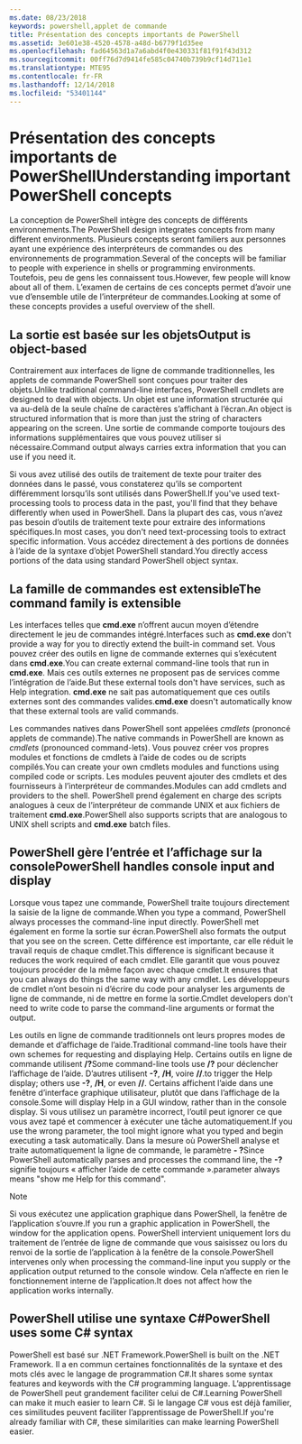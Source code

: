 ```yaml
---
ms.date: 08/23/2018
keywords: powershell,applet de commande
title: Présentation des concepts importants de PowerShell
ms.assetid: 3e601e38-4520-4578-a48d-b6779f1d35ee
ms.openlocfilehash: fad64563d1a7a6abd4f0e430331f81f91f43d312
ms.sourcegitcommit: 00ff76d7d9414fe585c04740b739b9cf14d711e1
ms.translationtype: MTE95
ms.contentlocale: fr-FR
ms.lasthandoff: 12/14/2018
ms.locfileid: "53401144"
---
```

# <a name="understanding-important-powershell-concepts"></a><span data-ttu-id="20d42-103">Présentation des concepts importants de PowerShell</span><span class="sxs-lookup"><span data-stu-id="20d42-103">Understanding important PowerShell concepts</span></span>

<span data-ttu-id="20d42-104">La conception de PowerShell intègre des concepts de différents environnements.</span><span class="sxs-lookup"><span data-stu-id="20d42-104">The PowerShell design integrates concepts from many different environments.</span></span> <span data-ttu-id="20d42-105">Plusieurs concepts seront familiers aux personnes ayant une expérience des interpréteurs de commandes ou des environnements de programmation.</span><span class="sxs-lookup"><span data-stu-id="20d42-105">Several of the concepts will be familiar to people with experience in shells or programming environments.</span></span> <span data-ttu-id="20d42-106">Toutefois, peu de gens les connaissent tous.</span><span class="sxs-lookup"><span data-stu-id="20d42-106">However, few people will know about all of them.</span></span> <span data-ttu-id="20d42-107">L’examen de certains de ces concepts permet d’avoir une vue d’ensemble utile de l’interpréteur de commandes.</span><span class="sxs-lookup"><span data-stu-id="20d42-107">Looking at some of these concepts provides a useful overview of the shell.</span></span>

## <a name="output-is-object-based"></a><span data-ttu-id="20d42-108">La sortie est basée sur les objets</span><span class="sxs-lookup"><span data-stu-id="20d42-108">Output is object-based</span></span>

<span data-ttu-id="20d42-109">Contrairement aux interfaces de ligne de commande traditionnelles, les applets de commande PowerShell sont conçues pour traiter des objets.</span><span class="sxs-lookup"><span data-stu-id="20d42-109">Unlike traditional command-line interfaces, PowerShell cmdlets are designed to deal with objects.</span></span>
<span data-ttu-id="20d42-110">Un objet est une information structurée qui va au-delà de la seule chaîne de caractères s’affichant à l’écran.</span><span class="sxs-lookup"><span data-stu-id="20d42-110">An object is structured information that is more than just the string of characters appearing on the screen.</span></span> <span data-ttu-id="20d42-111">Une sortie de commande comporte toujours des informations supplémentaires que vous pouvez utiliser si nécessaire.</span><span class="sxs-lookup"><span data-stu-id="20d42-111">Command output always carries extra information that you can use if you need it.</span></span>

<span data-ttu-id="20d42-112">Si vous avez utilisé des outils de traitement de texte pour traiter des données dans le passé, vous constaterez qu’ils se comportent différemment lorsqu’ils sont utilisés dans PowerShell.</span><span class="sxs-lookup"><span data-stu-id="20d42-112">If you've used text-processing tools to process data in the past, you'll find that they behave differently when used in PowerShell.</span></span> <span data-ttu-id="20d42-113">Dans la plupart des cas, vous n’avez pas besoin d’outils de traitement texte pour extraire des informations spécifiques.</span><span class="sxs-lookup"><span data-stu-id="20d42-113">In most cases, you don't need text-processing tools to extract specific information.</span></span> <span data-ttu-id="20d42-114">Vous accédez directement à des portions de données à l’aide de la syntaxe d’objet PowerShell standard.</span><span class="sxs-lookup"><span data-stu-id="20d42-114">You directly access portions of the data using standard PowerShell object syntax.</span></span>

## <a name="the-command-family-is-extensible"></a><span data-ttu-id="20d42-115">La famille de commandes est extensible</span><span class="sxs-lookup"><span data-stu-id="20d42-115">The command family is extensible</span></span>

<span data-ttu-id="20d42-116">Les interfaces telles que **cmd.exe** n’offrent aucun moyen d’étendre directement le jeu de commandes intégré.</span><span class="sxs-lookup"><span data-stu-id="20d42-116">Interfaces such as **cmd.exe** don't provide a way for you to directly extend the built-in command set.</span></span> <span data-ttu-id="20d42-117">Vous pouvez créer des outils en ligne de commande externes qui s’exécutent dans **cmd.exe**.</span><span class="sxs-lookup"><span data-stu-id="20d42-117">You can create external command-line tools that run in **cmd.exe**.</span></span> <span data-ttu-id="20d42-118">Mais ces outils externes ne proposent pas de services comme l’intégration de l’aide.</span><span class="sxs-lookup"><span data-stu-id="20d42-118">But these external tools don't have services, such as Help integration.</span></span> <span data-ttu-id="20d42-119">**cmd.exe** ne sait pas automatiquement que ces outils externes sont des commandes valides.</span><span class="sxs-lookup"><span data-stu-id="20d42-119">**cmd.exe** doesn't automatically know that these external tools are valid commands.</span></span>

<span data-ttu-id="20d42-120">Les commandes natives dans PowerShell sont appelées *cmdlets* (prononcé applets de commande).</span><span class="sxs-lookup"><span data-stu-id="20d42-120">The native commands in PowerShell are known as *cmdlets* (pronounced command-lets).</span></span> <span data-ttu-id="20d42-121">Vous pouvez créer vos propres modules et fonctions de cmdlets à l’aide de codes ou de scripts compilés.</span><span class="sxs-lookup"><span data-stu-id="20d42-121">You can create your own cmdlets modules and functions using compiled code or scripts.</span></span> <span data-ttu-id="20d42-122">Les modules peuvent ajouter des cmdlets et des fournisseurs à l’interpréteur de commandes.</span><span class="sxs-lookup"><span data-stu-id="20d42-122">Modules can add cmdlets and providers to the shell.</span></span> <span data-ttu-id="20d42-123">PowerShell prend également en charge des scripts analogues à ceux de l’interpréteur de commande UNIX et aux fichiers de traitement **cmd.exe**.</span><span class="sxs-lookup"><span data-stu-id="20d42-123">PowerShell also supports scripts that are analogous to UNIX shell scripts and **cmd.exe** batch files.</span></span>

## <a name="powershell-handles-console-input-and-display"></a><span data-ttu-id="20d42-124">PowerShell gère l’entrée et l’affichage sur la console</span><span class="sxs-lookup"><span data-stu-id="20d42-124">PowerShell handles console input and display</span></span>

<span data-ttu-id="20d42-125">Lorsque vous tapez une commande, PowerShell traite toujours directement la saisie de la ligne de commande.</span><span class="sxs-lookup"><span data-stu-id="20d42-125">When you type a command, PowerShell always processes the command-line input directly.</span></span> <span data-ttu-id="20d42-126">PowerShell met également en forme la sortie sur écran.</span><span class="sxs-lookup"><span data-stu-id="20d42-126">PowerShell also formats the output that you see on the screen.</span></span> <span data-ttu-id="20d42-127">Cette différence est importante, car elle réduit le travail requis de chaque cmdlet.</span><span class="sxs-lookup"><span data-stu-id="20d42-127">This difference is significant because it reduces the work required of each cmdlet.</span></span> <span data-ttu-id="20d42-128">Elle garantit que vous pouvez toujours procéder de la même façon avec chaque cmdlet.</span><span class="sxs-lookup"><span data-stu-id="20d42-128">It ensures that you can always do things the same way with any cmdlet.</span></span> <span data-ttu-id="20d42-129">Les développeurs de cmdlet n’ont besoin ni d’écrire du code pour analyser les arguments de ligne de commande, ni de mettre en forme la sortie.</span><span class="sxs-lookup"><span data-stu-id="20d42-129">Cmdlet developers don't need to write code to parse the command-line arguments or format the output.</span></span>

<span data-ttu-id="20d42-130">Les outils en ligne de commande traditionnels ont leurs propres modes de demande et d’affichage de l’aide.</span><span class="sxs-lookup"><span data-stu-id="20d42-130">Traditional command-line tools have their own schemes for requesting and displaying Help.</span></span> <span data-ttu-id="20d42-131">Certains outils en ligne de commande utilisent **/?**</span><span class="sxs-lookup"><span data-stu-id="20d42-131">Some command-line tools use **/?**</span></span> <span data-ttu-id="20d42-132">pour déclencher l’affichage de l’aide. D’autres utilisent **-?**, **/H**, voire **//**.</span><span class="sxs-lookup"><span data-stu-id="20d42-132">to trigger the Help display; others use **-?**, **/H**, or even **//**.</span></span> <span data-ttu-id="20d42-133">Certains affichent l’aide dans une fenêtre d’interface graphique utilisateur, plutôt que dans l’affichage de la console.</span><span class="sxs-lookup"><span data-stu-id="20d42-133">Some will display Help in a GUI window, rather than in the console display.</span></span> <span data-ttu-id="20d42-134">Si vous utilisez un paramètre incorrect, l’outil peut ignorer ce que vous avez tapé et commencer à exécuter une tâche automatiquement.</span><span class="sxs-lookup"><span data-stu-id="20d42-134">If you use the wrong parameter, the tool might ignore what you typed and begin executing a task automatically.</span></span>
<span data-ttu-id="20d42-135">Dans la mesure où PowerShell analyse et traite automatiquement la ligne de commande, le paramètre **- ?**</span><span class="sxs-lookup"><span data-stu-id="20d42-135">Since PowerShell automatically parses and processes the command line, the **-?**</span></span> <span data-ttu-id="20d42-136">signifie toujours « afficher l’aide de cette commande ».</span><span class="sxs-lookup"><span data-stu-id="20d42-136">parameter always means "show me Help for this command".</span></span>

> [!NOTE]
> <span data-ttu-id="20d42-137">Si vous exécutez une application graphique dans PowerShell, la fenêtre de l’application s’ouvre.</span><span class="sxs-lookup"><span data-stu-id="20d42-137">If you run a graphic application in PowerShell, the window for the application opens.</span></span>
> <span data-ttu-id="20d42-138">PowerShell intervient uniquement lors du traitement de l’entrée de ligne de commande que vous saisissez ou lors du renvoi de la sortie de l’application à la fenêtre de la console.</span><span class="sxs-lookup"><span data-stu-id="20d42-138">PowerShell intervenes only when processing the command-line input you supply or the application output returned to the console window.</span></span> <span data-ttu-id="20d42-139">Cela n’affecte en rien le fonctionnement interne de l’application.</span><span class="sxs-lookup"><span data-stu-id="20d42-139">It does not affect how the application works internally.</span></span>

## <a name="powershell-uses-some-c-syntax"></a><span data-ttu-id="20d42-140">PowerShell utilise une syntaxe C#</span><span class="sxs-lookup"><span data-stu-id="20d42-140">PowerShell uses some C# syntax</span></span>

<span data-ttu-id="20d42-141">PowerShell est basé sur .NET Framework.</span><span class="sxs-lookup"><span data-stu-id="20d42-141">PowerShell is built on the .NET Framework.</span></span> <span data-ttu-id="20d42-142">Il a en commun certaines fonctionnalités de la syntaxe et des mots clés avec le langage de programmation C#.</span><span class="sxs-lookup"><span data-stu-id="20d42-142">It shares some syntax features and keywords with the C# programming language.</span></span> <span data-ttu-id="20d42-143">L’apprentissage de PowerShell peut grandement faciliter celui de C#.</span><span class="sxs-lookup"><span data-stu-id="20d42-143">Learning PowerShell can make it much easier to learn C#.</span></span> <span data-ttu-id="20d42-144">Si le langage C# vous est déjà familier, ces similitudes peuvent faciliter l’apprentissage de PowerShell.</span><span class="sxs-lookup"><span data-stu-id="20d42-144">If you're already familiar with C#, these similarities can make learning PowerShell easier.</span></span>
